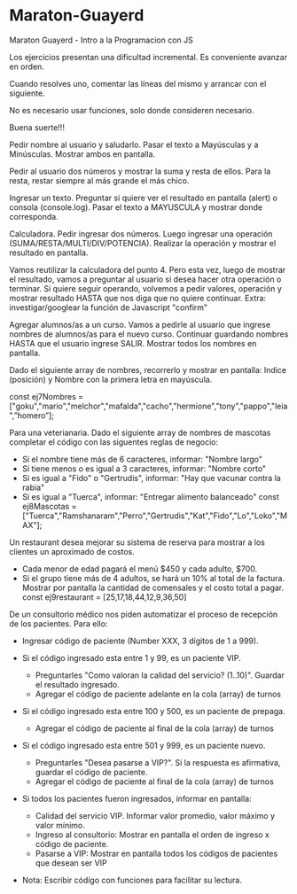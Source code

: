 # Maraton-Guayerd
Maraton Guayerd -  Intro a la Programacion con JS

Los ejercicios presentan una dificultad incremental. Es conveniente avanzar en orden.

Cuando resolves uno, comentar las líneas del mismo y arrancar con el siguiente.

No es necesario usar funciones, solo donde consideren necesario.

Buena suerte!!!


Pedir nombre al usuario y saludarlo. Pasar el texto a Mayúsculas y a Minúsculas. Mostrar ambos en pantalla.

 Pedir al usuario dos números y mostrar la suma y resta de ellos. Para la resta, restar siempre al más grande el más chico.

Ingresar un texto. Preguntar si quiere ver el resultado en pantalla (alert) o consola (console.log). Pasar el texto a MAYUSCULA y mostrar donde corresponda.

 Calculadora. Pedir ingresar dos números. Luego ingresar una operación (SUMA/RESTA/MULTI/DIV/POTENCIA). Realizar la operación y mostrar el resultado en pantalla.

 Vamos reutilizar la calculadora del punto 4. Pero esta vez, luego de mostrar el resultado, vamos a preguntar al usuario si desea hacer otra operación o terminar. Si quiere seguir operando, volvemos a pedir valores, operación y mostrar resultado HASTA que nos diga que no quiere continuar.
Extra: investigar/googlear la función de Javascript "confirm"

 Agregar alumnos/as a un curso. Vamos a pedirle al usuario que ingrese nombres de alumnos/as para el nuevo curso. Continuar guardando nombres HASTA que el usuario ingrese SALIR. Mostrar todos los nombres en pantalla. 

 Dado el siguiente array de nombres, recorrerlo y mostrar en pantalla: Indice (posición) y Nombre con la primera letra en mayúscula.

const ej7Nombres = ["goku","mario","melchor","mafalda","cacho","hermione","tony","pappo","leia",”homero”];

 Para una veterianaria. Dado el siguiente array de nombres de mascotas completar el código con las  siguentes reglas de negocio:
- Si el nombre tiene más de 6 caracteres, informar: "Nombre largo"
- Si tiene menos o es igual a 3 caracteres, informar: "Nombre corto"
- Si es igual a "Fido" o "Gertrudis", informar: "Hay que vacunar contra la rabia"
- Si es igual a "Tuerca", informar: "Entregar alimento balanceado"
const ej8Mascotas = ["Tuerca","Ramshanaram","Perro","Gertrudis","Kat","Fido","Lo","Loko","MAX"];

 Un restaurant desea mejorar su sistema de reserva para mostrar a los clientes un aproximado de costos. 
- Cada menor de edad pagará el menú $450 y cada adulto, $700. 
- Si el grupo tiene más de 4 adultos, se hará un 10% al total de la factura. 
Mostrar por pantalla la cantidad de comensales y el costo total a pagar. 
const ej9restaurant = [25,17,18,44,12,9,36,50]

De un consultorio médico nos piden automatizar el proceso de recepción de los pacientes. 
  Para ello:
  - Ingresar código de paciente (Number XXX, 3 dígitos de 1 a 999).
  - Si el código ingresado esta entre 1 y 99, es un paciente VIP.
    - Preguntarles "Como valoran la calidad del servicio? (1..10)". Guardar el resultado ingresado.
    - Agregar el código de paciente adelante en la cola (array) de turnos
  - Si el código ingresado esta entre 100 y 500, es un paciente de prepaga.
    - Agregar el código de paciente al final de la cola (array) de turnos
  - Si el código ingresado esta entre 501 y 999, es un paciente nuevo.
    - Preguntarles "Desea pasarse a VIP?". Si la respuesta es afirmativa, guardar el código de paciente.
    - Agregar el código de paciente al final de la cola (array) de turnos
    
  - Si todos los pacientes fueron ingresados, informar en pantalla:
    - Calidad del servicio VIP. Informar valor promedio, valor máximo y valor mínimo.
    - Ingreso al consultorio: Mostrar en pantalla el orden de ingreso x código de paciente.
    - Pasarse a VIP: Mostrar en pantalla todos los códigos de pacientes que desean ser VIP
  
  - Nota: Escribir código con funciones para facilitar su lectura.
